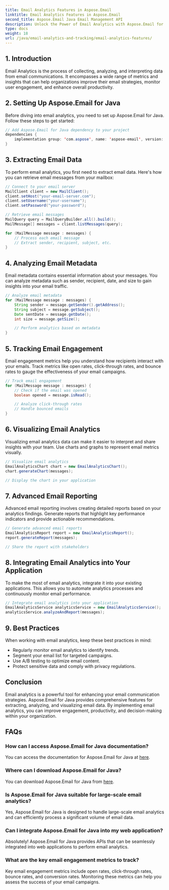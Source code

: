 ```yaml
---
title: Email Analytics Features in Aspose.Email
linktitle: Email Analytics Features in Aspose.Email
second_title: Aspose.Email Java Email Management API
description: Unlock the Power of Email Analytics with Aspose.Email for Java. Analyze, Visualize, and Optimize Your Email Communication.
type: docs
weight: 18
url: /java/email-analytics-and-tracking/email-analytics-features/
---
```


## 1. Introduction

Email Analytics is the process of collecting, analyzing, and interpreting data from email communications. It encompasses a wide range of metrics and insights that can help organizations improve their email strategies, monitor user engagement, and enhance overall productivity.

## 2. Setting Up Aspose.Email for Java

Before diving into email analytics, you need to set up Aspose.Email for Java. Follow these steps to get started:

```java
// Add Aspose.Email for Java dependency to your project
dependencies {
    implementation group: 'com.aspose', name: 'aspose-email', version: 'x.x.x'
}
```

## 3. Extracting Email Data

To perform email analytics, you first need to extract email data. Here's how you can retrieve email messages from your mailbox:

```java
// Connect to your email server
MailClient client = new MailClient();
client.setHost("your-email-server.com");
client.setUsername("your-username");
client.setPassword("your-password");

// Retrieve email messages
MailQuery query = MailQueryBuilder.all().build();
MailMessage[] messages = client.listMessages(query);

for (MailMessage message : messages) {
    // Process each email message
    // Extract sender, recipient, subject, etc.
}
```

## 4. Analyzing Email Metadata

Email metadata contains essential information about your messages. You can analyze metadata such as sender, recipient, date, and size to gain insights into your email traffic.

```java
// Analyze email metadata
for (MailMessage message : messages) {
    String sender = message.getSender().getAddress();
    String subject = message.getSubject();
    Date sentDate = message.getDate();
    int size = message.getSize();

    // Perform analytics based on metadata
}
```

## 5. Tracking Email Engagement

Email engagement metrics help you understand how recipients interact with your emails. Track metrics like open rates, click-through rates, and bounce rates to gauge the effectiveness of your email campaigns.

```java
// Track email engagement
for (MailMessage message : messages) {
    // Check if the email was opened
    boolean opened = message.isRead();

    // Analyze click-through rates
    // Handle bounced emails
}
```

## 6. Visualizing Email Analytics

Visualizing email analytics data can make it easier to interpret and share insights with your team. Use charts and graphs to represent email metrics visually.

```java
// Visualize email analytics
EmailAnalyticsChart chart = new EmailAnalyticsChart();
chart.generateChart(messages);

// Display the chart in your application
```

## 7. Advanced Email Reporting

Advanced email reporting involves creating detailed reports based on your analytics findings. Generate reports that highlight key performance indicators and provide actionable recommendations.

```java
// Generate advanced email reports
EmailAnalyticsReport report = new EmailAnalyticsReport();
report.generateReport(messages);

// Share the report with stakeholders
```

## 8. Integrating Email Analytics into Your Application

To make the most of email analytics, integrate it into your existing applications. This allows you to automate analytics processes and continuously monitor email performance.

```java
// Integrate email analytics into your application
EmailAnalyticsService analyticsService = new EmailAnalyticsService();
analyticsService.analyzeAndReport(messages);
```

## 9. Best Practices

When working with email analytics, keep these best practices in mind:

- Regularly monitor email analytics to identify trends.
- Segment your email list for targeted campaigns.
- Use A/B testing to optimize email content.
- Protect sensitive data and comply with privacy regulations.

## Conclusion

Email analytics is a powerful tool for enhancing your email communication strategies. Aspose.Email for Java provides comprehensive features for extracting, analyzing, and visualizing email data. By implementing email analytics, you can improve engagement, productivity, and decision-making within your organization.

## FAQs

### How can I access Aspose.Email for Java documentation?

You can access the documentation for Aspose.Email for Java at [here](https://reference.aspose.com/email/java/).

### Where can I download Aspose.Email for Java?

You can download Aspose.Email for Java from [here](https://releases.aspose.com/email/java/).

### Is Aspose.Email for Java suitable for large-scale email analytics?

Yes, Aspose.Email for Java is designed to handle large-scale email analytics and can efficiently process a significant volume of email data.

### Can I integrate Aspose.Email for Java into my web application?

Absolutely! Aspose.Email for Java provides APIs that can be seamlessly integrated into web applications to perform email analytics.

### What are the key email engagement metrics to track?

Key email engagement metrics include open rates, click-through rates, bounce rates, and conversion rates. Monitoring these metrics can help you assess the success of your email campaigns.
